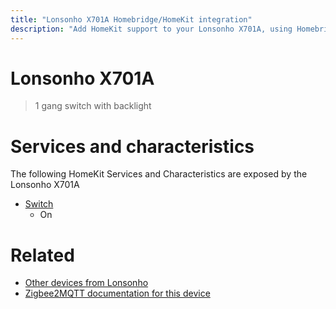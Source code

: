 ```yaml
---
title: "Lonsonho X701A Homebridge/HomeKit integration"
description: "Add HomeKit support to your Lonsonho X701A, using Homebridge, Zigbee2MQTT and homebridge-z2m."
---
```

<!---
This file has been GENERATED using src/docgen/docgen.ts
DO NOT EDIT THIS FILE MANUALLY!
-->
# Lonsonho X701A
> 1 gang switch with backlight


# Services and characteristics
The following HomeKit Services and Characteristics are exposed by
the Lonsonho X701A

* [Switch](../../switch.md)
  * On


# Related
* [Other devices from Lonsonho](../index.md#lonsonho)
* [Zigbee2MQTT documentation for this device](https://www.zigbee2mqtt.io/devices/X701A.html)